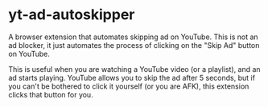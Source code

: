 # yt-ad-autoskipper

A browser extension that automates skipping ad on YouTube. This is not an ad blocker, it just automates the process of clicking on the "Skip Ad" button on YouTube.

This is useful when you are watching a YouTube video (or a playlist), and an ad starts playing. YouTube allows you to skip the ad after 5 seconds, but if you can't be bothered to click it yourself (or you are AFK), this extension clicks that button for you.